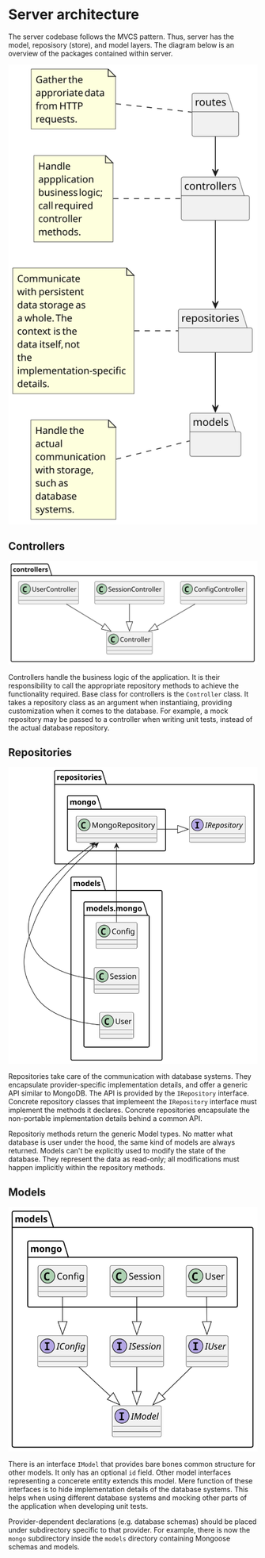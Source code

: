 # Server architecture

The server codebase follows the MVCS pattern. Thus, server has the model, reposisory (store), and model layers. The diagram below is an overview of the packages contained within server.

![Server architecture overview](../assets/server-architecture-package-overview.svg)

## Controllers

![Controller package structure](../assets/server-architecture-controllers.svg)

Controllers handle the business logic of the application. It is their responsibility to call the appropriate repository methods to achieve the functionality required.
Base class for controllers is the `Controller` class. It takes a repository class as an argument when instantiaing, providing customization when it comes to the database.
For example, a mock repository may be passed to a controller when writing unit tests, instead of the actual database repository.
## Repositories

![Repository package structure](../assets/server-architecture-repositories.svg)

Repositories take care of the communication with database systems. They encapsulate provider-specific implementation details, and offer a generic API similar to MongoDB. The API is provided by the `IRepository` interface. Concrete repository classes that implemeent the `IRepository` interface must implement the methods it declares. Concrete repositories encapsulate the non-portable implementation details behind a common API.

Repositoriy methods return the generic Model types. No matter what database is user under the hood, the same kind of models are always returned. Models can't be
explicitly used to modify the state of the database. They represent the data as read-only; all modifications must happen implicitly within the repository methods.

## Models

![Model package structure](../assets/server-architecture-models.svg)

There is an interface `IModel` that provides bare bones common structure for other models. It only has
an optional `id` field. Other model interfaces representing a concerete entity extends this model. Mere
function of these interfaces is to hide implementation details of the database systems. This helps
when using different database systems and mocking other parts of the application when developing unit tests.

Provider-dependent declarations (e.g. database schemas) should be placed under subdirectory
specific to that provider. For example, there is now the `mongo` subdirectory inside the
`models` directory containing Mongoose schemas and models.
